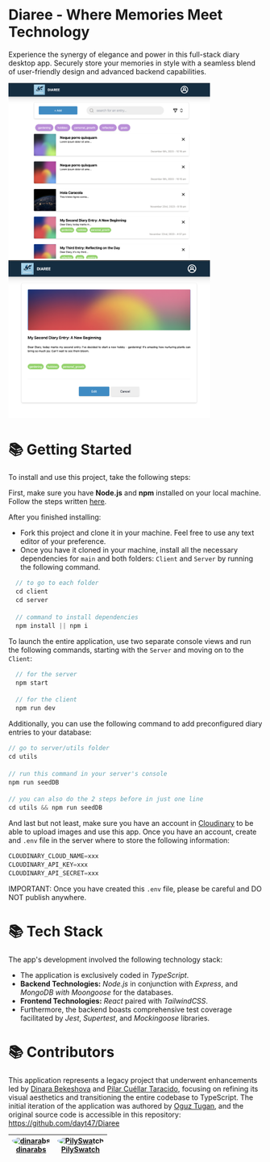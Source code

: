 # Diaree - Where Memories Meet Technology
Experience the synergy of elegance and power in this full-stack diary desktop app. Securely store your memories in style with a seamless blend of user-friendly design and advanced backend capabilities.


<p float="left">
  <img src="./client/src/assets/diaree1.png" width="400" />
  <img src="./client/src/assets/diaree2.png" width="400" /> 
</p>


# 📚 Getting Started

To install and use this project, take the following steps:

First, make sure you have **Node.js** and **npm** installed on your local machine. Follow the steps written [here](https://docs.npmjs.com/downloading-and-installing-node-js-and-npm).

After you finished installing:
- Fork this project and clone it in your machine. Feel free to use any text editor of your preference. 
- Once you have it cloned in your machine, install all the necessary dependencies for `main` and both folders: `Client` and `Server` by running the following command.

```ts
  // to go to each folder
  cd client
  cd server

  // command to install dependencies
  npm install || npm i
```
To launch the entire application, use two separate console views and run the following commands, starting with the `Server` and moving on to the `Client`:

```ts
  // for the server
  npm start

  // for the client
  npm run dev
```


Additionally, you can use the following command to add preconfigured diary entries to your database: 
```ts
// go to server/utils folder
cd utils

// run this command in your server's console
npm run seedDB

// you can also do the 2 steps before in just one line
cd utils && npm run seedDB
```

And last but not least, make sure you have an account in [Cloudinary](https://cloudinary.com/) to be able to upload images and use this app. Once you have an account, create and `.env` file in the server where to store the following information:

```ts
CLOUDINARY_CLOUD_NAME=xxx
CLOUDINARY_API_KEY=xxx
CLOUDINARY_API_SECRET=xxx
```
IMPORTANT: Once you have created this `.env` file, please be careful and DO NOT publish anywhere.



# 📚 Tech Stack
The app's development involved the following technology stack:

- The application is exclusively coded in *TypeScript*.
- **Backend Technologies:** *Node.js* in conjunction with *Express*, and *MongoDB with Moongoose* for the databases.
- **Frontend Technologies:** *React* paired with *TailwindCSS*.
- Furthermore, the backend boasts comprehensive test coverage facilitated by *Jest*, *Supertest*, and *Mockingoose* libraries.

# 📚 Contributors

This application represents a legacy project that underwent enhancements led by [Dinara Bekeshova](https://github.com/dinarabs) and [Pilar Cuéllar Taracido](https://github.com/PilySwatch), focusing on refining its visual aesthetics and transitioning the entire codebase to TypeScript. The initial iteration of the application was authored by [Oguz Tugan](https://github.com/dayt47), and the original source code is accessible in this repository: https://github.com/dayt47/Diaree 

| <a href="https://github.com/dinarabs"><img src="https://github.com/dinarabs.png?size=100" alt="dinarabs" style="border-radius:50%;" /><br>dinarabs</a> | <a href="https://github.com/PilySwatch"><img src="https://github.com/PilySwatch.png?size=100" alt="PilySwatch" style="border-radius:50%;" /><br>PilySwatch</a> | 
|:---:|:---:|
